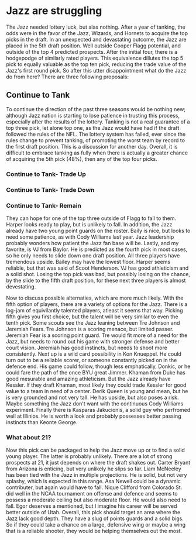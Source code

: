 # Jazz are struggling

The Jazz needed lottery luck, but alas nothing. After a year of tanking, the odds were in the favor of the Jazz, Wizards, and Hornets to acquire the top picks in the draft. In an unexpected and devastating outcome, the Jazz are placed in the 5th draft position. Well outside Cooper Flagg potential, and outside of the top 4 predicted prospects. After the initial four, there is a hodgepodge of similarly rated players. This equivalence dillutes the top 5 pick to equally valuable as the top ten pick, reducing the trade value of the Jazz's first round pick. So after this utter disappointment what do the Jazz do from here? There are three following proposals:

## Continue to Tank
To continue the direction of the past three seasons would be nothing new; although Jazz nation is starting to lose patience in trusting this process, especially after the results of the lottery. Tanking is not a real guarantee of a top three pick, let alone top one, as the Jazz would have had if the draft followed the rules of the NFL. The lottery system has failed, ever since the rules change to prevent tanking, of promoting the worst team by record to the first draft position. This is a discussion for another day. Overall, it is difficult to embrace tanking as fully when there is actually a greater chance of acquiring the 5th pick (48%), then any of the top four picks.
### Continue to Tank- Trade Up

### Continue to Tank- Trade Down

### Continue to Tank- Remain
They can hope for one of the top three outside of Flagg to fall to them. Harper looks ready to play, but is unlikely to fall. In addition, the Jazz already have two young point guards on the roster. Baily is nice, but looks to need some patience, as with Cody Williams last year. Jazz leadership probably wonders how patient the Jazz fan base will be. Lastly, and my favorite, is VJ from Baylor. He is predicted as the fourth pick in most cases, so he only needs to slide down one draft position. All three players have tremendous upside. Bailey may have the lowest floor. Harper seems reliable, but that was said of Scoot Henderson. VJ has good athleticism  and a solid shot. Losing the top pick was bad, but possibly losing on the chance, by the slide to the fifth draft position, for these next three players is almost devestating. 

Now to discuss possible alternaties, which are more much likely. With the fifth option of players, there are a variety of options for the Jazz. There is a log-jam of equivilantly talented players, atleast it seems that way. Picking fifth gives you first choice, but the talent will be very similar to even the tenth pick. Some scouts see the Jazz leaning between Tre Johnson and Jeremiah Fears. Tre Johnson is a scoring menace, but limited passer. Jeremiah Fear is a scoring point guard. Tre would fit more of a need for the Jazz, but needs to round out his game with stronger defense and better court vision. Jeremiah has good instincts, but needs to shoot more consistently. Next up is a wild card possibility in Kon Knueppel. He could turn out to be a reliable scorer, or someone constantly picked on in the defence end. His game could follow, though less emphatically, Donkic, or he could fare the path of the once BYU great Jimmer. Khaman from Duke has good mesurable and amazing athleticism. But the Jazz already have Kessler. If they draft Khaman, most likely they could trade Kessler for good value to a team in need of a center. Derik Queen is young and mean, but he is very grounded and not very tall. He has upside, but also poses a risk. Maybe something the Jazz don't want with the continuous Cody Williams experiment. Finally there is Kasparas Jakucionis, a solid guy who perfromed well at Illinios. He is worth a look and probably possesses better passing instincts than Keonte George. 

### What about 21?

Now this pick can be packaged to help the Jazz move up or to find a solid young player. The latter is probably unlikely. There are a lot of strong prospects at 21, it just depends on where the draft shakes out. Carter Bryant from Arizona is enticing, but very unlikely he slips so far. Liam McNeeley has been tied with the Jazz in multiple projections. He is solid, but not very splashy, which is expected in this range. Asa Newell could be a dynamic contributer, but again would have to fall. Nique Clifford from Colorado St. did well in the NCAA tournament on offense and defence and seems to possess a moderate ceiling but also moderate floor. He would also need to fall. Egor deserves a mentioned, but I imagine his career will be served better outside of Utah. Overall, this pick should target an area where the Jazz lack good depth. They have a slug of points guards and a solid bigs. So if they could take a chance on a large, defensive wing or maybe a wing that is a reliable shooter, they would be helping themselves out the most.